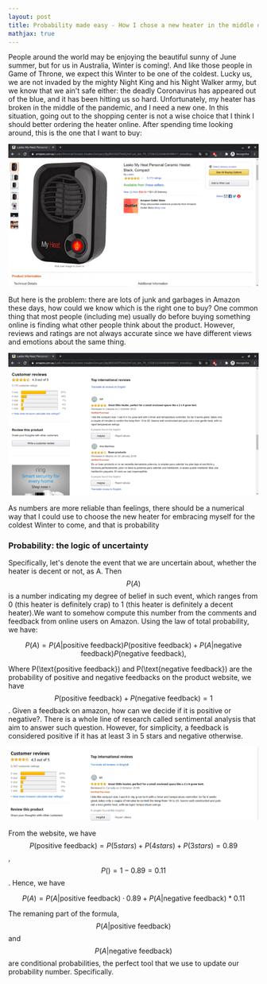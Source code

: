 ```yaml
---
layout: post
title: Probability made easy - How I chose a new heater in the middle of the pandemic
mathjax: true
---
```


People around the world may be enjoying the beautiful sunny of June summer, but for us in Australia, Winter is coming!. And like those people in Game of Throne, we expect this Winter to be one of the coldest. Lucky us, we are not invaded by the mighty Night King and his Night Walker army, but we know that we ain't safe either: the deadly Coronavirus has appeared out of the blue, and it has been hitting us so hard. Unfortunately, my heater has broken in the middle of the pandemic, and I need a new one. In this situation, going out to the shopping center is not a wise choice that I think I should better ordering the heater online. After spending time looking around, this is the one that I want to buy:

![Image heater](/images/2020-07-17-probability-heater/heater.png)

But here is the problem: there are lots of junk and garbages in Amazon these days, how could we know which is the right one to buy? One common thing that most people (including me) usually do before buying something online is finding what other people think about the product. However, reviews and ratings are not always accurate since we have different views and emotions about the same thing.

![Amazon comments](/images/2020-07-17-probability-heater/amazon.png)

As numbers are more reliable than feelings, there should be a numerical way that I could use to choose the new heater for embracing myself for the coldest Winter to come, and that is probability

### Probability: the logic of uncertainty

Specifically, let's denote the event that we are uncertain about, whether the heater is decent or not, as A. Then $$P(A)$$ is a number indicating my degree of belief in such event, which ranges from 0 (this heater is definitely crap) to 1 (this heater is definitely a decent heater).We want to somehow compute this number from the comments and feedback from online users on Amazon. Using the law of total probability, we have:

$$P(A)=P(A|\text{positive feedback})P(\text{positive feedback}) + P(A|\text{negative feedback})P(\text{negative feedback}),$$

Where P(\text{positive feedback}) and P(\text{negative feedback}) are the probability of positive and negative feedbacks on the product website, we have $$P(\text{positive feedback}) + P(\text{negative feedback}) = 1$$. Given a feedback on amazon, how can we decide if it is positive or negative?. There is a whole line of research called sentimental analysis that aim to answer such question. However, for simplicity, a feedback is considered positive if it has at least 3 in 5 stars and negative otherwise. 

![Amazon stars](/images/2020-07-17-probability-heater/stars.png)

From the website, we have $$P(\text{positive feedback})=P(5stars) + P(4stars) + P(3stars)=0.89$$, $$P()=1-0.89=0.11$$. Hence, we have

$$P(A)=P(A|\text{positive feedback}) \cdot 0.89 + P(A|\text{negative feedback}) * 0.11$$

The remaning part of the formula, $$P(A|\text{positive feedback})$$ and $$P(A|\text{negative feedback})$$ are conditional probabilities, the perfect tool that we use to update our probability number. Specifically.